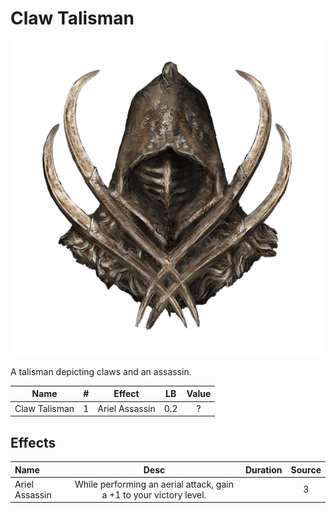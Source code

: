 # Claw Talisman

![Copyrighted Image](ClawTalisman.png)



A talisman depicting claws and an assassin.



|     Name     | # |     Effect     | LB | Value |
| :-----------: | :-: | :------------: | :-: | :---: |
| Claw Talisman | 1 | Ariel Assassin | 0.2 |   ?   |

## Effects

| Name           |                               Desc                               | Duration | Source |
| :------------- | :-----------------------------------------------------------------: | :------: | :-----------: |
| Ariel Assassin | While performing an aerial attack, gain a +1 to your victory level. |          |       3       |
